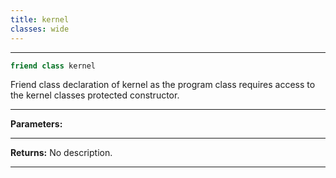 ```yaml
---
title: kernel
classes: wide
---
```



---

```cpp
friend class kernel
```


Friend class declaration of kernel as the program class requires access to the kernel classes protected constructor. 


---
**Parameters:**


---
**Returns:** No description.

---
